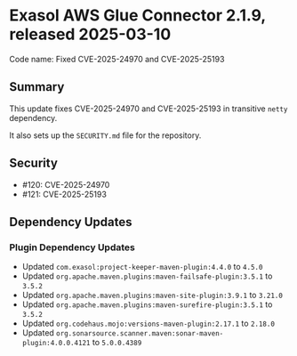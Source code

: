 # Exasol AWS Glue Connector 2.1.9, released 2025-03-10

Code name: Fixed CVE-2025-24970 and CVE-2025-25193

## Summary

This update fixes CVE-2025-24970 and CVE-2025-25193 in transitive `netty` dependency.

It also sets up the `SECURITY.md` file for the repository.

## Security

* #120: CVE-2025-24970
* #121: CVE-2025-25193

## Dependency Updates

### Plugin Dependency Updates

* Updated `com.exasol:project-keeper-maven-plugin:4.4.0` to `4.5.0`
* Updated `org.apache.maven.plugins:maven-failsafe-plugin:3.5.1` to `3.5.2`
* Updated `org.apache.maven.plugins:maven-site-plugin:3.9.1` to `3.21.0`
* Updated `org.apache.maven.plugins:maven-surefire-plugin:3.5.1` to `3.5.2`
* Updated `org.codehaus.mojo:versions-maven-plugin:2.17.1` to `2.18.0`
* Updated `org.sonarsource.scanner.maven:sonar-maven-plugin:4.0.0.4121` to `5.0.0.4389`
